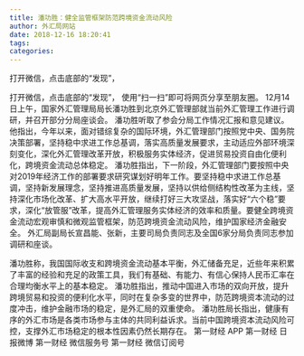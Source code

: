 ```yaml
---
title: 潘功胜：健全监管框架防范跨境资金流动风险
author: 外汇局网站
date: 2018-12-16 18:20:41
tags: 
categories: 
---
```

打开微信，点击底部的“发现”，
<!-- more -->
打开微信，点击底部的“发现”，
使用“扫一扫”即可将网页分享至朋友圈。
12月14日上午，国家外汇管理局局长潘功胜到北京外汇管理部就当前外汇管理工作进行调研，并召开部分分局座谈会。
潘功胜听取了参会分局工作情况汇报和意见建议。他指出，今年以来，面对错综复杂的国际环境，外汇管理部门按照党中央、国务院决策部署，坚持稳中求进工作总基调，落实高质量发展要求，主动适应外部环境深刻变化，深化外汇管理改革开放，积极服务实体经济，促进贸易投资自由化便利化，跨境资金流动总体稳定。
潘功胜指出，下一阶段，外汇管理部门要按照中央对2019年经济工作的部署要求研究谋划好明年工作。要坚持稳中求进工作总基调，坚持新发展理念，坚持推进高质量发展，坚持以供给侧结构性改革为主线，坚持深化市场化改革、扩大高水平开放，继续打好三大攻坚战，落实好“六个稳”要求，深化“放管服”改革，提高外汇管理服务实体经济的效率和质量。要健全跨境资金流动宏观审慎和微观监管框架，防范跨境资金流动风险，维护国家经济金融安全。
外汇局副局长宣昌能、张新，主要司局负责同志及全国6家分局负责同志参加调研和座谈。
 
 
潘功胜称，我国国际收支和跨境资金流动基本平衡，外汇储备充足，近些年来积累了丰富的经验和充足的政策工具，我们有基础、有能力、有信心保持人民币汇率在合理均衡水平上的基本稳定。
潘功胜指出，推动中国进入市场的双向开放，提升跨境贸易和投资的便利化水平，同时在复杂多变的世界中，防范跨境资本流动的过度冲击，维护金融市场的稳定，是外汇局的双重使命。
潘功胜局长指出，健康有序的外汇市场是各类市场参与主体的共同利益诉求。当前中国跨境资本流动风险可控，支撑外汇市场稳定的根本性因素仍然长期存在。
第一财经
APP
第一财经
日报微博
第一财经
微信服务号
第一财经
微信订阅号
